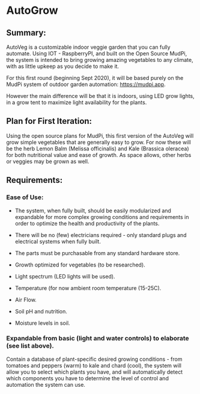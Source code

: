 # AutoGrow

## Summary:
AutoVeg is a customizable indoor veggie garden that you can fully automate. Using IOT - RaspberryPI, and built on the Open Source MudPi, the system is intended to bring growing amazing vegetables to any climate, with as little upkeep as you decide to make it. 

For this first round (beginning Sept 2020), it will be based purely on the MudPi system of outdoor garden automation: https://mudpi.app. 

However the main difference will be that it is indoors, using LED grow lights, in a grow tent to maximize light availability for the plants. 

## Plan for First Iteration: 
Using the open source plans for MudPi, this first version of the AutoVeg will grow simple vegetables that are generally easy to grow. For now these will be the herb Lemon Balm (Melissa officinalis) and Kale (Brassica oleracea) for both nutritional value and ease of growth. As space allows, other herbs or veggies may be grown as well. 

## Requirements: 
### Ease of Use: 
- The system, when fully built, should be easily modularized and expandable for more complex growing conditions and requirements in order to optimize the health and productivity of the plants. 

- There will be no (few) electricians required - only standard plugs and electrical systems when fully built. 

- The parts must be purchasable from any standard hardware store. 

- Growth optimized for vegetables (to be researched).

- Light spectrum (LED lights will be used).

- Temperature (for now ambient room temperature (15-25C).

- Air Flow.

- Soil pH and nutrition.

- Moisture levels in soil.

### Expandable from basic (light and water controls) to elaborate (see list above).
Contain a database of plant-specific desired growing conditions - from tomatoes and peppers (warm) to kale and chard (cool), the system will allow you to select which plants you have, and will automatically detect which components you have to determine the level of control and automation the system can use. 



